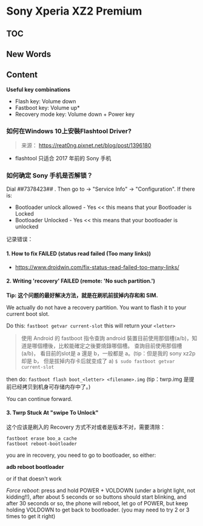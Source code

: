 # Sony Xperia XZ2 Premium



## TOC




## New Words




## Content

**Useful key combinations**
- Flash key: Volume down
- Fastboot key: Volume up*
- Recovery mode key: Volume down + Power key



### 如何在Windows 10上安裝Flashtool Driver?

> 来源： https://reat0ng.pixnet.net/blog/post/1396180
- flashtool 只适合 2017 年前的 Sony 手机

### 如何确定 Sony 手机是否解锁？

Dial *#*#7378423#*#* . Then go to -> "Service Info" -> "Configuration". If there is:
- Bootloader unlock allowed - Yes << this means that your Bootloader is Locked
- Bootloader Unlocked - Yes << this means that your bootloader is unlocked



记录错误：

#### 1. How to fix FAILED (status read failed (Too many links)) 
- https://www.droidwin.com/fix-status-read-failed-too-many-links/


#### 2. Writing 'recovery' FAILED (remote: 'No such partition.')

**Tip: 这个问题的最好解决方法，就是在刷机前拔掉内存和和 SIM.**

We actually do not have a recovery partition. You want to flash it to your current boot slot.

Do this: `fastboot getvar current-slot` this will return your  `<letter>`
> 使用 Android 的 fastboot 指令查詢 android 裝置目前使用那個槽(a/b)，知道是哪個槽後，比較能確定之後要燒錄哪個槽。
> 查詢目前使用那個槽(a/b)， 看目前的slot是 a 還是 b，一般都是 a。(tip：但是我的 sony xz2p 却是 b， 但是拔掉内存卡后就变成了 a)
> `$ sudo fastboot getvar current-slot`

then do: `fastboot flash boot_<letter> <filename>.img` (tip：twrp.img 是提前已经拷贝到机身可存储内存中了。)

You can continue forward.


#### 3. Twrp Stuck At "swipe To Unlock"
这个应该是刷入的 Recovery 方式不对或者是版本不对，需要清除：

```shell
fastboot erase boo_a cache
fastboot reboot-bootloader
```

you are in recovery, you need to go to bootloader, so either:

**adb reboot bootloader**

or if that doesn't work

*Force reboot*: press and hold POWER + VOLDOWN (under a bright light, not kidding!!), after about 5 seconds or so buttons should start blinking, and after 30 seconds or so, the phone will reboot, let go of POWER, but keep holding VOLDOWN to get back to bootloader.
(you may need to try 2 or 3 times to get it right)

